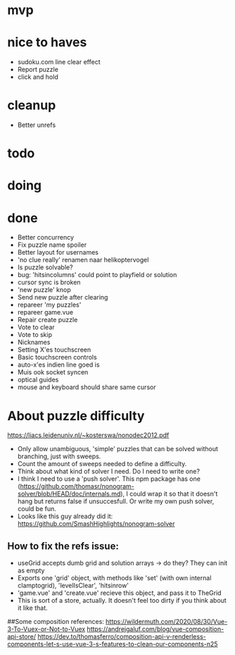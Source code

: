 # mvp

# nice to haves
- sudoku.com line clear effect
- Report puzzle
- click and hold

# cleanup
- Better unrefs

# todo

# doing

# done
- Better concurrency
- Fix puzzle name spoiler
- Better layout for usernames
- 'no clue really' renamen naar helikoptervogel
- Is puzzle solvable?
- bug: 'hitsincolumns' could point to playfield or solution
- cursor sync is broken
- 'new puzzle' knop
- Send new puzzle after clearing
- repareer 'my puzzles'
- repareer game.vue
- Repair create puzzle
- Vote to clear
- Vote to skip
- Nicknames
- Setting X'es touchscreen
- Basic touchscreen controls
- auto-x'es indien line goed is
- Muis ook socket syncen
- optical guides
- mouse and keyboard should share same cursor

# About puzzle difficulty
https://liacs.leidenuniv.nl/~kosterswa/nonodec2012.pdf

- Only allow unambiguous, 'simple' puzzles that can be solved without branching, just with sweeps.
- Count the amount of sweeps needed to define a difficulty.
- Think about what kind of solver I need. Do I need to write one?
 -	I think I need to use a 'push solver'. This npm package has one (https://github.com/thomasr/nonogram-solver/blob/HEAD/doc/internals.md), I could wrap it so that it doesn't hang but returns false if unsuccesfull. Or write my own push solver, could be fun.
 - Looks like this guy already did it: https://github.com/SmashHighlights/nonogram-solver



## How to fix the refs issue:

- useGrid accepts dumb grid and solution arrays -> do they? They can init as empty
- Exports one 'grid' object, with methods like 'set' (with own internal clamptogrid), 'levelIsClear', 'hitsinrow'
- 'game.vue' and 'create.vue' recieve this object, and pass it to TheGrid
- This is sort of a store, actually. It doesn't feel too dirty if you think about it like that.


##Some composition references: 
https://wildermuth.com/2020/08/30/Vue-3-To-Vuex-or-Not-to-Vuex
https://andrejgaluf.com/blog/vue-composition-api-store/
https://dev.to/thomasferro/composition-api-v-renderless-components-let-s-use-vue-3-s-features-to-clean-our-components-n25
